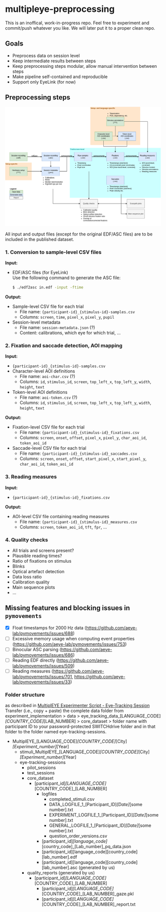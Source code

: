 # multipleye-preprocessing

This is an inoffical, work-in-progress repo. Feel free to experiment and commit/push whatever you like. We will later put it to a proper clean repo. 

## Goals

- Preprocess data on session level
- Keep intermediate results between steps
- Keep preprocessing steps modular, allow manual intervention between steps
- Make pipeline self-contained and reproducible
- Support only EyeLink (for now)

## Preprocessing steps

![](preprocessing.drawio.png)

All input and output files (except for the original EDF/ASC files) are to be included in the published dataset.

### 1. Conversion to sample-level CSV files

**Input:**
- EDF/ASC files (for EyeLink)  
  Use the following command to generate the ASC file:  
  ```bash
  $ ./edf2asc in.edf -input -ftime
  ```

**Output:**
- Sample-level CSV file for each trial
  - File name: `{participant-id}_{stimulus-id}-samples.csv`
  - Columns: `screen`, `time`, `pixel_x`, `pixel_y`, `pupil`
- Session-level metadata
  - File name: `session-metadata.json` (?)
  - Content: calibrations, which eye for which trial, ...

### 2. Fixation and saccade detection, AOI mapping

**Input:**
- `{participant-id}_{stimulus-id}-samples.csv`
- Character-level AOI definitions
  - File name: `aoi-char.csv` (?)
  - Columns: `id`, `stimulus_id`, `screen`, `top_left_x`, `top_left_y`, `width`, `height`, `text`
- Token-level AOI definitions
  - File name: `aoi-token.csv` (?)
  - Columns: `id`, `stimulus_id`, `screen`, `top_left_x`, `top_left_y`, `width`, `height`, `text`

**Output:**
- Fixation-level CSV file for each trial
  - File name: `{participant-id}_{stimulus-id}_fixations.csv`
  - Columns: `screen`, `onset`, `offset`, `pixel_x`, `pixel_y`, `char_aoi_id`, `token_aoi_id`
- Saccade-level CSV file for each trial
  - File name: `{participant-id}_{stimulus-id}_saccades.csv`
  - Columns: `screen`, `onset`, `offset`, `start_pixel_x`, `start_pixel_y`, `char_aoi_id`, `token_aoi_id`

### 3. Reading measures

**Input:**
- `{participant-id}_{stimulus-id}_fixations.csv`
  
**Output:**
- AOI-level CSV file containing reading measures
  - File name: `{participant-id}_{stimulus-id}_measures.csv`
  - Columns: `screen`, `token_aoi_id`, `tft`, `fpr`, ...

### 4. Quality checks

- All trials and screens present?
- Plausible reading times?
- Ratio of fixations on stimulus
- Blinks
- Optical artefact detection
- Data loss ratio
- Calibration quality
- Main sequence plots
- ...

## Missing features and blocking issues in `pymovements`

- [x] Float timestamps for 2000 Hz data (https://github.com/aeye-lab/pymovements/issues/688)
- [ ] Excessive memory usage when computing event properties (https://github.com/aeye-lab/pymovements/issues/753)
- [ ] Binocular ASC parsing (https://github.com/aeye-lab/pymovements/issues/686)
- [ ] Reading EDF directly (https://github.com/aeye-lab/pymovements/issues/509)
- [ ] Reading measures (https://github.com/aeye-lab/pymovements/issues/701, https://github.com/aeye-lab/pymovements/issues/33)

 ### Folder structure
as described in [MultiplEYE Experimenter Script - Eye-Tracking Session](https://docs.google.com/document/d/1fMb3Z75wRkeidi3hn0jgWMaKC0HgYfhXXQRg45ioiRI/edit?tab=t.0)
Transfer (i.e., copy + paste) the complete data folder from experiment_implementation > data > eye_tracking_data_[LANGUAGE_CODE]_[COUNTRY_CODE]_[LAB_NUMBER] > core_dataset > folder name with participant ID to your password-protected SWITCHdrive folder and in that folder to the folder named eye-tracking-sessions.

- MultiplEYE_[LANGUAGE_CODE]_[COUNTRY_CODE]_[City]_[Experiment_number]_[Year]
  - stimuli_MultiplEYE_[LANGUAGE_CODE]_[COUNTRY_CODE]_[City]_[Experiment_number]_[Year]
  - eye-tracking-sessions
    - pilot_sessions
    - test_sessions
    - core_dataset
      - [participant_id]_[LANGUAGE_CODE]_[COUNTRY_CODE]_[LAB_NUMBER]
        - logfiles
          - completed_stimuli.csv
          - DATA_LOGFILE_1_[Participant_ID]_[Date]_[some number].txt
          - EXPERIMENT_LOGFILE_1_[Participant_ID]_[Date]_[some number].txt
          - GENERAL_LOGFILE_1_[Participant_ID]_[Date]_[some number].txt
          - question_order_versions.csv
        - [participant_id]_[language_code]_[country_code]_[Lab_number]_pq_data.json
        - [participant_id][language_code][country_code][lab_number].edf
        - [participant_id][language_code][country_code][lab_number].asc (generated by us)
    - quality_reports (generated by us)
      - [participant_id]_[LANGUAGE_CODE]_[COUNTRY_CODE]_[LAB_NUMBER]
         - [participant_id]_[LANGUAGE_CODE]_[COUNTRY_CODE]_[LAB_NUMBER]_gaze.pkl
          - [participant_id]_[LANGUAGE_CODE]_[COUNTRY_CODE]_[LAB_NUMBER]_report.txt
        
  

